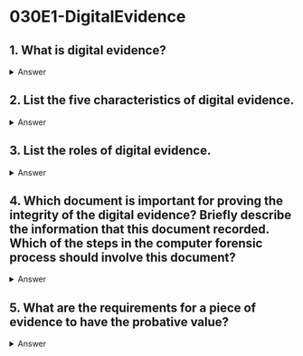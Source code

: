 # 030E1-DigitalEvidence

## 1. What is digital evidence?
<details>
<summary>Answer</summary>
<p>
Digital evidence includes all digital data, which can be used to establish that a crime has been committed or can provide a link between a crime and its victim or a crime and its perpetrator.
<details>
<summary>Translate</summary>
<p>
數字證據包括所有的數字數據，可用於建立一個犯罪一直致力於或可提供犯罪及其受害者或犯罪及其行為人之間的聯繫。
</p>
</details>  
</p>
</details>  

## 2. List the five characteristics of digital evidence.
<details>
<summary>Answer</summary>
<p>

* Highly fragile
* Intangible, latent
* Hard to prove its originality and integrity
* Diversity
* Not easy to obtain the evidence
<details>
<summary>Translate</summary>
<p>

* 高度脆弱
* 無形的，潛在的
* 很難證明它的原創性和完整性
* 多樣性
* 不容易獲得證據
</p>
</details>  
</p>
</details>  

## 3. List the roles of digital evidence.
<details>
<summary>Answer</summary>
<p>

* Target of a crime
* Instrument of a crime
* Repository of evidence that documents the crime itself
<details>
<summary>Translate</summary>
<p>

* 犯罪目標
* 犯罪的儀器
* 證據庫的文檔犯罪本身
</p>
</details>  
</p>
</details>  

## 4. Which document is important for proving the integrity of the digital evidence? Briefly describe the information that this document recorded. Which of the steps in the computer forensic process should involve this document?
<details>
<summary>Answer</summary>
<p>
The chain of custody form is important for proving the integrity of the digital evidence. The document is to record the “Chain of Custody” of the evidence. Chain of Custody is the documentation of all steps that evidence has taken from the time it is located at a crime scene to the time it is introduced in a courtroom. The information related to the transfer of evidence, including the date, time, person who released / received the evidence, location, and the reason of the transfer should be recorded.

All steps include collection, transportation, retrieval, examination and analysis, protection and storage procedures have to be documented, hence involved the chain of custody form.
<details>
<summary>Translate</summary>
<p>
保管形式鏈是為了證明數字證據的完整性很重要。該文件是記錄證據的“產銷監管鏈”。產銷監管鏈是證明了這一點已經從它位於在犯罪現場，以它在法庭上推出的時間的時間採取的所有步驟的文檔。有關轉移的證據，包括日期，時間，誰發布/接收到的證據，位置的人的信息，和轉移的原因應該被記錄下來。

所有步驟包括收集，運輸，檢索，檢查和分析，保護和存儲過程都必須記錄在案，因此參與保管形式鏈。
</p>
</details>  
</p>
</details>  

## 5. What are the requirements for a piece of evidence to have the probative value?
<details>
<summary>Answer</summary>
<p>

Any evidence with probative value must be:
* Admissible
* Authentic
* Complete
* Reliable
* Believable
<details>
<summary>Translate</summary>
<p>

有證據價值的證據必須是：
* 允許
* 真正的
* 完全的
* 可靠的
* 可信的
</p>
</details>  
</p>
</details>  